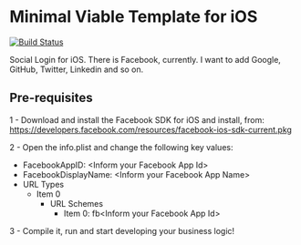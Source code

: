 Minimal Viable Template for iOS
=======
[![Build Status](https://travis-ci.org/igordeoliveirasa/mvt-ios.svg?branch=master)](https://travis-ci.org/igordeoliveirasa/mvt-ios)

Social Login for iOS. 
There is Facebook, currently. 
I want to add Google, GitHub, Twitter, Linkedin and so on.

Pre-requisites
-------

1 - Download and install the Facebook SDK for iOS and install, from:
https://developers.facebook.com/resources/facebook-ios-sdk-current.pkg

2 - Open the info.plist and change the following key values: 
- FacebookAppID: \<Inform your Facebook App Id\>
- FacebookDisplayName: \<Inform your Facebook App Name\>
- URL Types
  - Item 0 
    - URL Schemes
      - Item 0: fb\<Inform your Facebook App Id\>

3 - Compile it, run and start developing your business logic!
